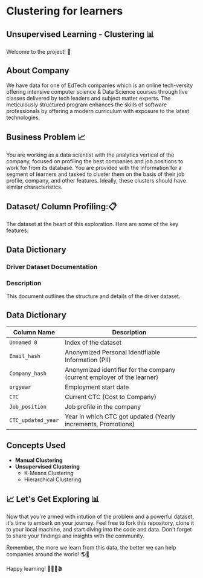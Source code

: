 # Clustering for learners

## Unsupervised Learning - Clustering 📊

Welcome to the project! 🎉 

## About Company
We have data for one of EdTech companies which is an online tech-versity offering intensive computer science & Data Science courses through live classes delivered by tech leaders and subject matter experts. The meticulously structured program enhances the skills of software professionals by offering a modern curriculum with exposure to the latest technologies. 


## Business Problem 📈
You are working as a data scientist with the analytics vertical of the company, focused on profiling the best companies and job positions to work for from its database. You are provided with the information for a segment of learners and tasked to cluster them on the basis of their job profile, company, and other features. Ideally, these clusters should have similar characteristics.

## Dataset/ Column Profiling:📋

The dataset at the heart of this exploration. Here are some of the key features:

## Data Dictionary

### Driver Dataset Documentation

### Description
This document outlines the structure and details of the driver dataset.

## Data Dictionary

| Column Name        | Description |
|--------------------|-------------|
| `Unnamed 0`       | Index of the dataset |
| `Email_hash`      | Anonymized Personal Identifiable Information (PII) |
| `Company_hash`    | Anonymized identifier for the company (current employer of the learner) |
| `orgyear`        | Employment start date |
| `CTC`            | Current CTC (Cost to Company) |
| `Job_position`   | Job profile in the company |
| `CTC_updated_year` | Year in which CTC got updated (Yearly increments, Promotions) |

## Concepts Used

- **Manual Clustering**
- **Unsupervised Clustering**
  - K-Means Clustering
  - Hierarchical Clustering


## 📈 Let's Get Exploring 📊

Now that you're armed with intution of the problem and a powerful dataset, it's time to embark on your journey. Feel free to fork this repository, clone it to your local machine, and start diving into the code and data. Don't forget to share your findings and insights with the community.

Remember, the more we learn from this data, the better we can help companies around the world! 🌎🍿

Happy learning! 🚀👨‍💻🎬
